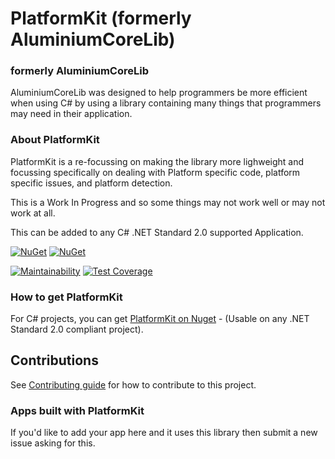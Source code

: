 # PlatformKit (formerly AluminiumCoreLib)

### formerly AluminiumCoreLib

AluminiumCoreLib was designed to help programmers be more efficient when using C# by using a library containing many things that programmers may need in their application.

### About PlatformKit

PlatformKit is a re-focussing on making the library more lighweight and focussing specifically on dealing with Platform specific code, platform specific issues, and platform detection.

This is a Work In Progress and so some things may not work well or may not work at all.

This can be added to any C# .NET Standard 2.0 supported Application.

[![NuGet](https://img.shields.io/nuget/v/PlatformKit.svg)](https://www.nuget.org/packages/PlatformKit/) 
[![NuGet](https://img.shields.io/nuget/dt/PlatformKit.svg)](https://www.nuget.org/packages/PlatformKit/)

[![Maintainability](https://api.codeclimate.com/v1/badges/bebef387dc44016f8612/maintainability)](https://codeclimate.com/github/AluminiumTech/PlatformKit/maintainability)
[![Test Coverage](https://api.codeclimate.com/v1/badges/bebef387dc44016f8612/test_coverage)](https://codeclimate.com/github/AluminiumTech/PlatformKit/test_coverage)

### How to get PlatformKit

For C# projects, you can get [PlatformKit on Nuget](https://www.nuget.org/packages/PlatformKit/) - (Usable on any .NET Standard 2.0 compliant project).


## Contributions
See [Contributing guide](https://github.com/AluminiumTech/PlatformKit/blob/master/CONTRIBUTING.md) for how to contribute to this project.

### Apps built with PlatformKit
If you'd like to add your app here and it uses this library then submit a new issue asking for this.
